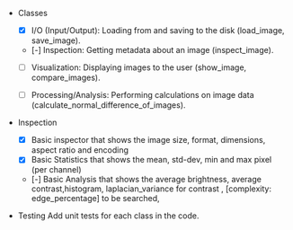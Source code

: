 - Classes
    - [x] I/O (Input/Output): Loading from and saving to the disk (load_image, save_image).

    - [-] Inspection: Getting metadata about an image (inspect_image).

    - [ ] Visualization: Displaying images to the user (show_image, compare_images).

    - [ ] Processing/Analysis: Performing calculations on image data (calculate_normal_difference_of_images).

- Inspection 
    - [x] Basic inspector that shows the image size, format, dimensions, aspect ratio and encoding
    - [x] Basic Statistics that shows the mean, std-dev, min and max pixel (per channel)
    - [-] Basic Analysis that shows the average brightness, average contrast,histogram, laplacian_variance for contrast , [complexity: edge_percentage] to be searched,


- Testing
    Add unit tests for each class in the code.    

